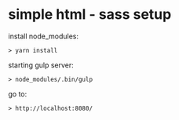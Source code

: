 # simple html - sass setup


install node_modules:
```
> yarn install
```

starting gulp server:
```
> node_modules/.bin/gulp
```

go to:
```
> http://localhost:8080/
```
